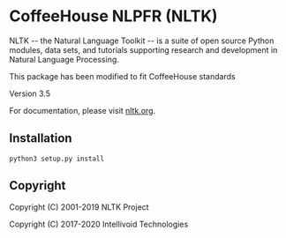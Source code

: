 # CoffeeHouse NLPFR (NLTK)

NLTK -- the Natural Language Toolkit -- is a suite of open source Python
modules, data sets, and tutorials supporting research and development in Natural
Language Processing.

This package has been modified to fit CoffeeHouse standards

Version 3.5

For documentation, please visit [nltk.org](http://www.nltk.org/).


## Installation

```shell script
python3 setup.py install
```

## Copyright

Copyright (C) 2001-2019 NLTK Project

Copyright (C) 2017-2020 Intellivoid Technologies